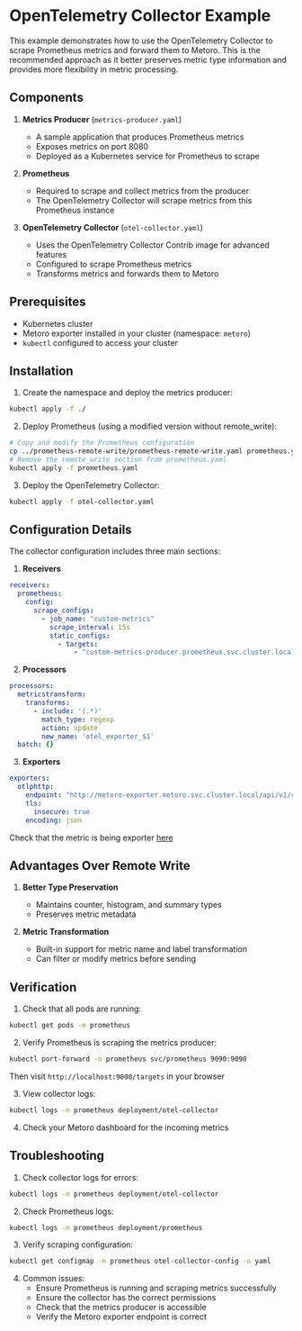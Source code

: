 # OpenTelemetry Collector Example

This example demonstrates how to use the OpenTelemetry Collector to scrape Prometheus metrics and forward them to Metoro. This is the recommended approach as it better preserves metric type information and provides more flexibility in metric processing.

## Components

1. **Metrics Producer** (`metrics-producer.yaml`)
   - A sample application that produces Prometheus metrics
   - Exposes metrics on port 8080
   - Deployed as a Kubernetes service for Prometheus to scrape

2. **Prometheus**    
   - Required to scrape and collect metrics from the producer
   - The OpenTelemetry Collector will scrape metrics from this Prometheus instance

3. **OpenTelemetry Collector** (`otel-collector.yaml`)
   - Uses the OpenTelemetry Collector Contrib image for advanced features
   - Configured to scrape Prometheus metrics
   - Transforms metrics and forwards them to Metoro

## Prerequisites

- Kubernetes cluster
- Metoro exporter installed in your cluster (namespace: `metoro`)
- `kubectl` configured to access your cluster

## Installation

1. Create the namespace and deploy the metrics producer:
```bash
kubectl apply -f ./
```

2. Deploy Prometheus (using a modified version without remote_write):
```bash
# Copy and modify the Prometheus configuration
cp ../prometheus-remote-write/prometheus-remote-write.yaml prometheus.yaml
# Remove the remote_write section from prometheus.yaml
kubectl apply -f prometheus.yaml
```

3. Deploy the OpenTelemetry Collector:
```bash
kubectl apply -f otel-collector.yaml
```

## Configuration Details

The collector configuration includes three main sections:

1. **Receivers**
```yaml
receivers:
  prometheus:
    config:
      scrape_configs:
        - job_name: "custom-metrics"
          scrape_interval: 15s
          static_configs:
            - targets:
                - "custom-metrics-producer.prometheus.svc.cluster.local:8080"
```

2. **Processors**
```yaml
processors:
  metricstransform:
    transforms:
      - include: '(.*)'
        match_type: regexp
        action: update
        new_name: 'otel_exporter_$1'
  batch: {}
```

3. **Exporters**
```yaml
exporters:
  otlphttp:
    endpoint: "http://metoro-exporter.metoro.svc.cluster.local/api/v1/custom/otel/metrics"
    tls:
      insecure: true
    encoding: json
```

Check that the metric is being exporter [here](https://us-east.metoro.io/metric-explorer?chart=%7B%22startTime%22%3A1738455127%2C%22endTime%22%3A1738456027%2C%22metricSpecifiers%22%3A%5B%7B%22visualization%22%3A%7B%22displayName%22%3A%22Tcp+Connections%22%7D%2C%22metricName%22%3A%22otel_exporter_jumpy_gauge%22%2C%22filters%22%3A%7B%22dataType%22%3A%22Map%22%2C%22value%22%3A%5B%5D%7D%2C%22excludeFilters%22%3A%7B%22dataType%22%3A%22Map%22%2C%22value%22%3A%5B%5D%7D%2C%22splits%22%3A%5B%5D%2C%22metricType%22%3A%22metric%22%2C%22functions%22%3A%5B%5D%2C%22aggregation%22%3A%22avg%22%2C%22bucketSize%22%3A0%7D%5D%2C%22type%22%3A%22line%22%7D&startEnd=)

## Advantages Over Remote Write

1. **Better Type Preservation**
   - Maintains counter, histogram, and summary types
   - Preserves metric metadata

2. **Metric Transformation**
   - Built-in support for metric name and label transformation
   - Can filter or modify metrics before sending

## Verification

1. Check that all pods are running:
```bash
kubectl get pods -n prometheus
```

2. Verify Prometheus is scraping the metrics producer:
```bash
kubectl port-forward -n prometheus svc/prometheus 9090:9090
```
Then visit `http://localhost:9090/targets` in your browser

3. View collector logs:
```bash
kubectl logs -n prometheus deployment/otel-collector
```

4. Check your Metoro dashboard for the incoming metrics

## Troubleshooting

1. Check collector logs for errors:
```bash
kubectl logs -n prometheus deployment/otel-collector
```

2. Check Prometheus logs:
```bash
kubectl logs -n prometheus deployment/prometheus
```

3. Verify scraping configuration:
```bash
kubectl get configmap -n prometheus otel-collector-config -o yaml
```

4. Common issues:
   - Ensure Prometheus is running and scraping metrics successfully
   - Ensure the collector has the correct permissions
   - Check that the metrics producer is accessible
   - Verify the Metoro exporter endpoint is correct
